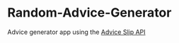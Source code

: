 # Random-Advice-Generator
Advice generator app using the [Advice Slip API](https://api.adviceslip.com)
